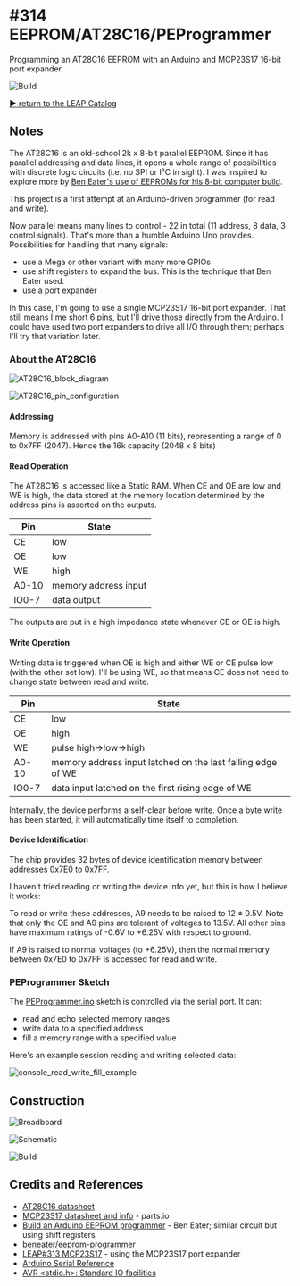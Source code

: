 # #314 EEPROM/AT28C16/PEProgrammer

Programming an AT28C16 EEPROM with an Arduino and MCP23S17 16-bit port expander.

![Build](./assets/PEProgrammer_build.jpg?raw=true)

[:arrow_forward: return to the LEAP Catalog](http://leap.tardate.com)

## Notes

The AT28C16 is an old-school 2k x 8-bit parallel EEPROM. Since it has parallel addressing and data lines,
it opens a whole range of possibilities with discrete logic circuits (i.e. no SPI or I²C in sight).
I was inspired to explore more by [Ben Eater's use of EEPROMs for his 8-bit computer build](https://youtu.be/K88pgWhEb1M).

This project is a first attempt at an Arduino-driven programmer (for read and write).

Now parallel means many lines to control - 22 in total (11 address, 8 data, 3 control signals).
That's more than a humble Arduino Uno provides. Possibilities for handling that many signals:

* use a Mega or other variant with many more GPIOs
* use shift registers to expand the bus. This is the technique that Ben Eater used.
* use a port expander

In this case, I'm going to use a single MCP23S17 16-bit port expander. That still means I'me short 6 pins, but I'll drive those directly from the Arduino. I could have used two port expanders to drive all I/O through them; perhaps I'll try that variation later.


### About the AT28C16

![AT28C16_block_diagram](../assets/AT28C16_block_diagram.png?raw=true)

![AT28C16_pin_configuration](../assets/AT28C16_pin_configuration.png?raw=true)

#### Addressing

Memory is addressed with pins A0-A10 (11 bits), representing a range of 0 to 0x7FF (2047).
Hence the 16k capacity (2048 x 8 bits)

#### Read Operation

The AT28C16 is accessed like a Static RAM.
When CE and OE are low and WE is high, the data stored at the memory location determined by the address pins is asserted on the outputs.

| Pin    | State                |
|--------|----------------------|
| CE     | low                  |
| OE     | low                  |
| WE     | high                 |
| A0-10  | memory address input |
| IO0-7  | data output          |

The outputs are put in a high impedance state whenever CE or OE is high.

#### Write Operation

Writing data is triggered when OE is high and either WE or CE pulse low (with the other set low).
I'll be using WE, so that means CE does not need to change state between read and write.

| Pin    | State                                                       |
|--------|-------------------------------------------------------------|
| CE     | low                                                         |
| OE     | high                                                        |
| WE     | pulse high->low->high                                       |
| A0-10  | memory address input latched on the last falling edge of WE |
| IO0-7  | data input latched on the first rising edge of WE           |

Internally, the device performs a self-clear before write. Once a byte write has been started, it will automatically time itself to completion.

#### Device Identification

The chip provides 32 bytes of device identification memory between addresses 0x7E0 to 0x7FF.

I haven't tried reading or writing the device info yet, but this is how I believe it works:

To read or write these addresses, A9 needs to be raised to 12 ± 0.5V. Note that only the OE and A9 pins are tolerant of voltages to 13.5V.
All other pins have maximum ratings of -0.6V to +6.25V with respect to ground.

If A9 is raised to normal voltages (to +6.25V), then the normal memory between 0x7E0 to 0x7FF is accessed for read and write.


### PEProgrammer Sketch

The [PEProgrammer.ino](./PEProgrammer.ino) sketch is controlled via the serial port. It can:

* read and echo selected memory ranges
* write data to a specified address
* fill a memory range with a specified value

Here's an example session reading and writing selected data:

![console_read_write_fill_example](./assets/console_read_write_fill_example.png?raw=true)


## Construction

![Breadboard](./assets/PEProgrammer_bb.jpg?raw=true)

![Schematic](./assets/PEProgrammer_schematic.jpg?raw=true)

![Build](./assets/PEProgrammer_build.jpg?raw=true)

## Credits and References
* [AT28C16 datasheet](http://www.atmel.com/images/doc0540.pdf)
* [MCP23S17 datasheet and info](http://parts.io/detail/1371552/MCP23S17-E%2FSS) - parts.io
* [Build an Arduino EEPROM programmer](https://youtu.be/K88pgWhEb1M) - Ben Eater; similar circuit but using shift registers
* [beneater/eeprom-programmer](https://github.com/beneater/eeprom-programmer)
* [LEAP#313 MCP23S17](../../../../Electronics101/MCP23S17) - using the MCP23S17 port expander
* [Arduino Serial Reference](https://www.arduino.cc/en/Reference/Serial)
* [AVR <stdio.h>: Standard IO facilities](http://www.nongnu.org/avr-libc/user-manual/group__avr__stdio.html)
